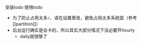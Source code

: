 安装todo
使用todo
- 为了防止占用太多`/`，请在设置里改，避免占用太多系统盘（参考[[partition]]）
- 后台运行确实是会卡的，所以其实大部分情况下没必要开hourly
  - daily就很够了